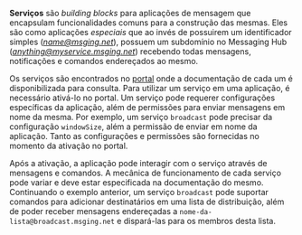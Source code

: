 **Serviços** são *building blocks* para aplicações de mensagem que encapsulam funcionalidades comuns para a construção das mesmas. Eles são como aplicações *especiais* que ao invés de possuirem um identificador simples (*name@msging.net*), possuem um subdomínio no Messaging Hub (*anything@myservice.msging.net*) recebendo todas mensagens, notificações e comandos endereçados ao mesmo.

Os serviços são encontrados no [portal](http://messaginghub.io) onde a documentação de cada um é disponibilizada para consulta. Para utilizar um serviço em uma aplicação, é necessário ativá-lo no portal. Um serviço pode requerer configurações específicas da aplicação, além de permissões para enviar mensagens em nome da mesma. Por exemplo, um serviço ```broadcast``` pode precisar da configuração ```windowSize```, além a permissão de enviar em nome da aplicação.  Tanto as configurações e permissões são fornecidas no momento da ativação no portal. 

Após a ativação, a aplicação pode interagir com o serviço através de mensagens e comandos. A mecânica de funcionamento de cada serviço pode variar e deve estar especificada na documentação do mesmo. Continuando o exemplo anterior, um serviço ```broadcast``` pode suportar comandos para adicionar destinatários em uma lista de distribuição, além de poder receber mensagens endereçadas a ```nome-da-lista@broadcast.msging.net``` e dispará-las para os membros desta lista. 
